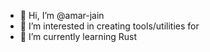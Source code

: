 - 👋 Hi, I’m @amar-jain
- 👀 I’m interested in creating tools/utilities for 
- 🌱 I’m currently learning Rust

<!---
amar-jain/amar-jain is a ✨ special ✨ repository because its `README.md` (this file) appears on your GitHub profile.
You can click the Preview link to take a look at your changes.
--->
